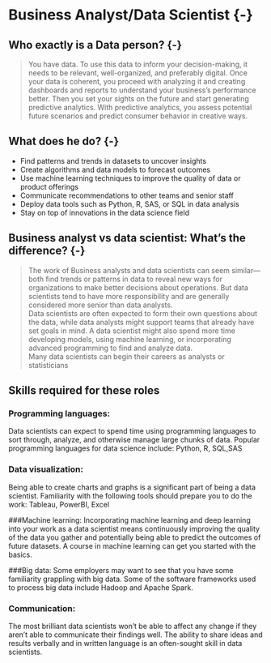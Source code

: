 # Business Analyst/Data Scientist {-}

## Who exactly is a Data person? {-}

> You have data. To use this data to inform your decision-making, it needs to be relevant, well-organized, and preferably digital. Once your data is coherent, you proceed with analyzing it and creating dashboards and reports to understand your business’s performance better. Then you set your sights on the future and start generating predictive analytics. With predictive analytics, you assess potential future scenarios and predict consumer behavior in creative ways.


## What does he do? {-}

* Find patterns and trends in datasets to uncover insights
* Create algorithms and data models to forecast outcomes
* Use machine learning techniques to improve the quality of data or product offerings
* Communicate recommendations to other teams and senior staff
* Deploy data tools such as Python, R, SAS, or SQL in data analysis
* Stay on top of innovations in the data science field

## Business analyst vs data scientist: What’s the difference? {-}

> The work of Business analysts and data scientists can seem similar—both find trends or patterns in data to reveal new ways for organizations to make better decisions about operations. But data scientists tend to have more responsibility and are generally considered more senior than data analysts.\
Data scientists are often expected to form their own questions about the data, while data analysts might support teams that already have set goals in mind. A data scientist might also spend more time developing models, using machine learning, or incorporating advanced programming to find and analyze data.\
Many data scientists can begin their careers as analysts or statisticians


## Skills required for these roles

### Programming languages: 
Data scientists can expect to spend time using programming languages to sort through, analyze, and otherwise manage large chunks of data. Popular programming languages for data science include: Python, R, SQL,SAS

### Data visualization: 
Being able to create charts and graphs is a significant part of being a data scientist. Familiarity with the following tools should prepare you to do the work:
Tableau, PowerBI, Excel

###Machine learning: 
Incorporating machine learning and deep learning into your work as a data scientist means continuously improving the quality of the data you gather and potentially being able to predict the outcomes of future datasets. A course in machine learning can get you started with the basics.

###Big data: 
Some employers may want to see that you have some familiarity grappling with big data. Some of the software frameworks used to process big data include Hadoop and Apache Spark.

### Communication: 
The most brilliant data scientists won’t be able to affect any change if they aren’t able to communicate their findings well. The ability to share ideas and results verbally and in written language is an often-sought skill in data scientists.

